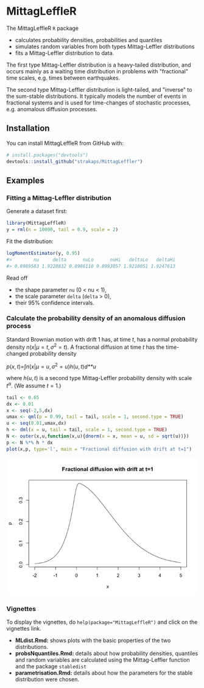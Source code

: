 
<!-- README.md is generated from README.Rmd. Please edit that file -->
MittagLeffleR
=============

The MittagLeffleR `R` package

-   calculates probability densities, probabilities and quantiles
-   simulates random variables from both types Mittag-Leffler distributions
-   fits a Mittag-Leffler distribution to data.

The first type Mittag-Leffler distribution is a heavy-tailed distribution, and occurs mainly as a waiting time distribution in problems with "fractional" time scales, e.g. times between earthquakes.

The second type Mittag-Leffler distribution is light-tailed, and "inverse" to the sum-stable distributions. It typically models the number of events in fractional systems and is used for time-changes of stochastic processes, e.g. anomalous diffusion processes.

Installation
------------

You can install MittagLeffleR from GitHub with:

``` r
# install.packages("devtools")
devtools::install_github("strakaps/MittagLeffler")
```

Examples
--------

### Fitting a Mittag-Leffler distribution

Generate a dataset first:

``` r
library(MittagLeffleR)
y = rml(n = 10000, tail = 0.9, scale = 2)
```

Fit the distribution:

``` r
logMomentEstimator(y, 0.95)
#>        nu     delta      nuLo      nuHi   deltaLo   deltaHi 
#> 0.8989583 1.9228832 0.8986110 0.8993057 1.9210051 1.9247613
```

Read off

-   the shape parameter `nu` (0 &lt; nu &lt; 1),
-   the scale parameter `delta` (`delta` &gt; 0),
-   their 95% confidence intervals.

### Calculate the probability density of an anomalous diffusion process

Standard Brownian motion with drift 1 has, at time *t*, has a normal probability density *n*(*x*|*μ* = *t*, *σ*<sup>2</sup> = *t*). A fractional diffusion at time *t* has the time-changed probability density

*p*(*x*, *t*)=∫*n*(*x*|*μ* = *u*, *σ*<sup>2</sup> = *u*)*h*(*u*, *t*)*d**u*

where *h*(*u*, *t*) is a second type Mittag-Leffler probability density with scale *t*<sup>*α*</sup>. (We assume *t* = 1.)

``` r
tail <- 0.65
dx <- 0.01
x <- seq(-2,5,dx)
umax <- qml(p = 0.99, tail = tail, scale = 1, second.type = TRUE)
u <- seq(0.01,umax,dx)
h <- dml(x = u, tail = tail, scale = 1, second.type = TRUE)
N <- outer(x,u,function(x,u){dnorm(x = x, mean = u, sd = sqrt(u))})
p <- N %*% h * dx
plot(x,p, type='l', main = "Fractional diffusion with drift at t=1")
```

![](inst/extdata/CTRW-limit-1.png)

### Vignettes

To display the vignettes, do `help(package="MittagLeffleR")` and click on the vignettes link.

-   **MLdist.Rmd:** shows plots with the basic properties of the two distributions.
-   **probsNquantiles.Rmd:** details about how probability densities, quantiles and random variables are calculated using the Mittag-Leffler function and the package `stabledist`
-   **parametrisation.Rmd:** details about how the parameters for the stable distribution were chosen.
